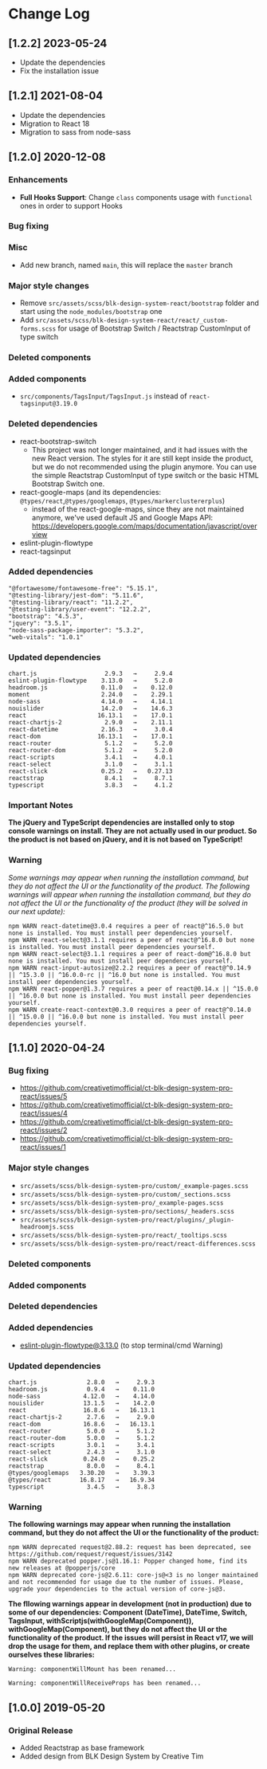 # Change Log

## [1.2.2] 2023-05-24

- Update the dependencies
- Fix the installation issue

## [1.2.1] 2021-08-04

- Update the dependencies
- Migration to React 18
- Migration to sass from node-sass

## [1.2.0] 2020-12-08
### Enhancements
- **Full Hooks Support**: Change `class` components usage with `functional` ones in order to support Hooks
### Bug fixing
### Misc
- Add new branch, named `main`, this will replace the `master` branch
### Major style changes
- Remove `src/assets/scss/blk-design-system-react/bootstrap` folder and start using the `node_modules/bootstrap` one
- Add `src/assets/scss/blk-design-system-react/react/_custom-forms.scss` for usage of Bootstrap Switch / Reactstrap CustomInput of type switch
### Deleted components
### Added components
- `src/components/TagsInput/TagsInput.js` instead of `react-tagsinput@3.19.0`
### Deleted dependencies
- react-bootstrap-switch
  - This project was not longer maintained, and it had issues with the new React version. The styles for it are still kept inside the product, but we do not recommended using the plugin anymore. You can use the simple Reactstrap CustomInput of type switch or the basic HTML Bootstrap Switch one.
- react-google-maps (and its dependencies: `@types/react`,`@types/googlemaps`, `@types/markerclustererplus`)
  - instead of the react-google-maps, since they are not maintained anymore, we've used default JS and Google Maps API: https://developers.google.com/maps/documentation/javascript/overview
- eslint-plugin-flowtype
- react-tagsinput
### Added dependencies
```
"@fortawesome/fontawesome-free": "5.15.1",
"@testing-library/jest-dom": "5.11.6",
"@testing-library/react": "11.2.2",
"@testing-library/user-event": "12.2.2",
"bootstrap": "4.5.3",
"jquery": "3.5.1",
"node-sass-package-importer": "5.3.2",
"web-vitals": "1.0.1"
```
### Updated dependencies
```
chart.js                   2.9.3   →     2.9.4
eslint-plugin-flowtype    3.13.0   →     5.2.0
headroom.js               0.11.0   →    0.12.0
moment                    2.24.0   →    2.29.1
node-sass                 4.14.0   →    4.14.1
nouislider                14.2.0   →    14.6.3
react                    16.13.1   →    17.0.1
react-chartjs-2            2.9.0   →    2.11.1
react-datetime            2.16.3   →     3.0.4
react-dom                16.13.1   →    17.0.1
react-router               5.1.2   →     5.2.0
react-router-dom           5.1.2   →     5.2.0
react-scripts              3.4.1   →     4.0.1
react-select               3.1.0   →     3.1.1
react-slick               0.25.2   →   0.27.13
reactstrap                 8.4.1   →     8.7.1
typescript                 3.8.3   →     4.1.2
```
### Important Notes
**The jQuery and TypeScript dependencies are installed only to stop console warnings on install. They are not actually used in our product. So the product is not based on jQuery, and it is not based on TypeScript!**
### Warning
_Some warnings may appear when running the installation command, but they do not affect the UI or the functionality of the product._
_The following warnings will appear when running the installation command, but they do not affect the UI or the functionality of the product (they will be solved in our next update):_
```
npm WARN react-datetime@3.0.4 requires a peer of react@^16.5.0 but none is installed. You must install peer dependencies yourself.
npm WARN react-select@3.1.1 requires a peer of react@^16.8.0 but none is installed. You must install peer dependencies yourself.
npm WARN react-select@3.1.1 requires a peer of react-dom@^16.8.0 but none is installed. You must install peer dependencies yourself.
npm WARN react-input-autosize@2.2.2 requires a peer of react@^0.14.9 || ^15.3.0 || ^16.0.0-rc || ^16.0 but none is installed. You must install peer dependencies yourself.
npm WARN react-popper@1.3.7 requires a peer of react@0.14.x || ^15.0.0 || ^16.0.0 but none is installed. You must install peer dependencies yourself.
npm WARN create-react-context@0.3.0 requires a peer of react@^0.14.0 || ^15.0.0 || ^16.0.0 but none is installed. You must install peer dependencies yourself.
```

## [1.1.0] 2020-04-24
### Bug fixing
- https://github.com/creativetimofficial/ct-blk-design-system-pro-react/issues/5
- https://github.com/creativetimofficial/ct-blk-design-system-pro-react/issues/4
- https://github.com/creativetimofficial/ct-blk-design-system-pro-react/issues/2
- https://github.com/creativetimofficial/ct-blk-design-system-pro-react/issues/1
### Major style changes
- `src/assets/scss/blk-design-system-pro/custom/_example-pages.scss`
- `src/assets/scss/blk-design-system-pro/custom/_sections.scss`
- `src/assets/scss/blk-design-system-pro/_example-pages.scss`
- `src/assets/scss/blk-design-system-pro/sections/_headers.scss`
- `src/assets/scss/blk-design-system-pro/react/plugins/_plugin-headroomjs.scss`
- `src/assets/scss/blk-design-system-pro/react/_tooltips.scss`
- `src/assets/scss/blk-design-system-pro/react/react-differences.scss`
### Deleted components
### Added components
### Deleted dependencies
### Added dependencies
+ eslint-plugin-flowtype@3.13.0 (to stop terminal/cmd Warning)
### Updated dependencies
```
chart.js              2.8.0   →     2.9.3
headroom.js           0.9.4   →    0.11.0
node-sass            4.12.0   →    4.14.0
nouislider           13.1.5   →    14.2.0
react                16.8.6   →   16.13.1
react-chartjs-2       2.7.6   →     2.9.0
react-dom            16.8.6   →   16.13.1
react-router          5.0.0   →     5.1.2
react-router-dom      5.0.0   →     5.1.2
react-scripts         3.0.1   →     3.4.1
react-select          2.4.3   →     3.1.0
react-slick          0.24.0   →    0.25.2
reactstrap            8.0.0   →     8.4.1
@types/googlemaps   3.30.20   →    3.39.3
@types/react        16.8.17   →   16.9.34
typescript            3.4.5   →     3.8.3
```
### Warning
**The following warnings may appear when running the installation command, but they do not affect the UI or the functionality of the product:**
```
npm WARN deprecated request@2.88.2: request has been deprecated, see https://github.com/request/request/issues/3142
npm WARN deprecated popper.js@1.16.1: Popper changed home, find its new releases at @popperjs/core
npm WARN deprecated core-js@2.6.11: core-js@<3 is no longer maintained and not recommended for usage due to the number of issues. Please, upgrade your dependencies to the actual version of core-js@3.
```
**The fllowing warnings appear in development (not in production) due to some of our dependencies: Component (DateTime), DateTime, Switch, TagsInput, withScriptjs(withGoogleMap(Component)), withGoogleMap(Component), but they do not affect the UI or the functionality of the product. If the issues will persist in React v17, we will drop the usage for them, and replace them with other plugins, or create ourselves these libraries:**
```
Warning: componentWillMount has been renamed...
```
```
Warning: componentWillReceiveProps has been renamed...
```

## [1.0.0] 2019-05-20
### Original Release
- Added Reactstrap as base framework
- Added design from BLK Design System by Creative Tim
